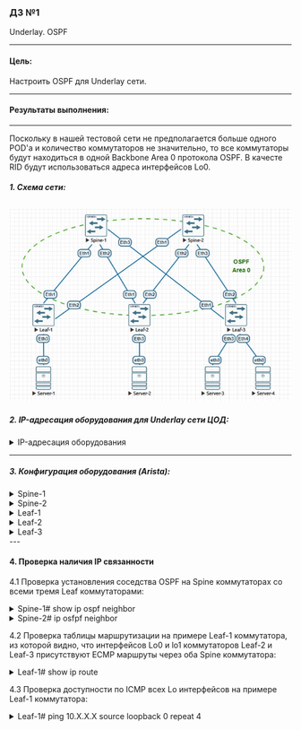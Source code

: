 ### ДЗ №1
Underlay. OSPF
***
#### Цель:
Настроить OSPF для Underlay сети.
***
#### Результаты выполнения:
---
Поскольку в нашей тестовой сети не предполагается больше одного POD'a и количество коммутаторов не значительно, то все коммутаторы будут находиться в одной Backbone Area 0 протокола OSPF.
В качесте RID будут использоваться адреса интерфейсов Lo0.

##### 1. Схема сети:
   
![](https://github.com/egorvshch/DC-networks-design/blob/main/lab2/net_scheme_ospf.jpg)
---

##### 2. IP-адресация оборудования для Underlay сети ЦОД:
<details>
<summary> IP-адресация оборудования </summary>
   
| Device | Interface	| IP Address | Subnet Mask | description |
|:------ |:-----------|:----------:|:-------------:|:-------------:|
| Spine-1	| Lo0	| 10.0.1.0	| /32 |
| | Lo1	| 10.1.1.0	| /32 |
| | Eth1	| 10.2.1.0	| /31 | to Leaf-1 |
| | Eth2	| 10.2.1.2	| /31 | to Leaf-2 |
| | Eth3	| 10.2.1.4	| /31 | to Leaf-3 |
| Spine-2	| Lo0	| 10.0.2.0	| /32 |
| | Lo1	| 10.1.2.0	| /32 |
| | Eth1	| 10.2.2.0	| /31 | to Leaf-1 |
| | Eth2	| 10.2.2.2	| /31 | to Leaf-2 |
| | Eth3	| 10.2.2.4	| /31 | to Leaf-3 |
| Leaf-1	| Lo0	| 10.0.0.1	| /32 |
| | Lo1	| 10.1.0.1	| /32 |
| | Eth1	| 10.2.1.1	| /31 | to Spine-1 |
| | Eth2	| 10.2.2.1	|/31 | to Spine-2 |
| | Eth3	| 10.4.1.1	| /24 | to Server-1 |
| Leaf-2	| Lo0	| 10.0.0.2	| /32 |
| | Lo1	| 10.1.0.2	| /32 |
| | Eth1	| 10.2.1.3	| /31 | to Spine-1 |
| | Eth2	| 10.2.2.3	| /31 | to Spine-2 |
| | Eth3	| 10.4.2.1	| /24 | to Server-2 |
| Leaf-3	| Lo0	| 10.0.0.3	| /32 |
| | Lo1	| 10.1.0.3	| /32 |
| | Eth1	| 10.2.1.5	| /31 | to Spine-1 |
| | Eth2	| 10.2.2.5	| /31 | to Spine-2 |
| | Eth3	| 10.4.3.1	| /24 | to Server-3 |
| | Eth4	| 10.4.4.1	| /24 | to Server-4 |
| Server-1	| eth0	| 10.4.1.2	| /24 |
| Server-2	| eth0	| 10.4.2.2	| /24 |
| Server-3	| eth0	| 10.4.3.2	| /24 |
| Server-4	| eth0	| 10.4.4.2	| /24 |

</details>

---

##### 3. Конфигурация оборудования (Arista):

<details>
<summary> Spine-1 </summary>
  
```
Spine-1#sh run
! Command: show running-config
! device: Spine-1 (vEOS-lab, EOS-4.29.2F)
!
! boot system flash:/vEOS-lab.swi
!
no aaa root
!
transceiver qsfp default-mode 4x10G
!
service routing protocols model ribd
!
hostname Spine-1
!
spanning-tree mode mstp
!
interface Ethernet1
   description to Leaf-1
   no switchport
   ip address 10.2.1.0/31
   ip ospf network point-to-point
   ip ospf authentication message-digest
   ip ospf area 0.0.0.0
   ip ospf message-digest-key 1 sha256 7 doY42AO/Btg=
!
interface Ethernet2
   description to Leaf-2
   no switchport
   ip address 10.2.1.2/31
   ip ospf network point-to-point
   ip ospf authentication message-digest
   ip ospf area 0.0.0.0
   ip ospf message-digest-key 1 sha256 7 8KY28HxgvF0=
!
interface Ethernet3
   description to Leaf-3
   no switchport
   ip address 10.2.1.4/31
   ip ospf network point-to-point
   ip ospf authentication message-digest
   ip ospf area 0.0.0.0
   ip ospf message-digest-key 1 sha256 7 8KY28HxgvF0=
!
interface Ethernet4
!
interface Ethernet5
!
interface Ethernet6
!
interface Ethernet7
!
interface Ethernet8
!
interface Loopback0
   ip address 10.0.1.0/32
   ip ospf area 0.0.0.0
!
interface Loopback1
   ip address 10.1.1.0/32
   ip ospf area 0.0.0.0
!
interface Management1
!
ip routing
!
router ospf 1
   router-id 10.0.1.0
   passive-interface default
   no passive-interface Ethernet1
   no passive-interface Ethernet2
   no passive-interface Ethernet3
   max-lsa 12000
!
end
Spine-1#

```
</details>

<details>
<summary> Spine-2 </summary>
  
```
Spine-2#sh running-config
! Command: show running-config
! device: Spine-2 (vEOS-lab, EOS-4.29.2F)
!
! boot system flash:/vEOS-lab.swi
!
no aaa root
!
transceiver qsfp default-mode 4x10G
!
service routing protocols model ribd
!
hostname Spine-2
!
spanning-tree mode mstp
!
interface Ethernet1
   description to Leaf-1
   no switchport
   ip address 10.2.2.0/31
   ip ospf network point-to-point
   ip ospf authentication message-digest
   ip ospf area 0.0.0.0
   ip ospf message-digest-key 1 sha256 7 doY42AO/Btg=
!
interface Ethernet2
   description to Leaf-2
   no switchport
   ip address 10.2.2.2/31
   ip ospf network point-to-point
   ip ospf authentication message-digest
   ip ospf area 0.0.0.0
   ip ospf message-digest-key 1 sha256 7 8KY28HxgvF0=
!
interface Ethernet3
   description to Leaf-3
   no switchport
   ip address 10.2.2.4/31
   ip ospf network point-to-point
   ip ospf authentication message-digest
   ip ospf area 0.0.0.0
   ip ospf message-digest-key 1 sha256 7 8KY28HxgvF0=
!
interface Ethernet4
!
interface Ethernet5
!
interface Ethernet6
!
interface Ethernet7
!
interface Ethernet8
!
interface Loopback0
   ip address 10.0.2.0/32
   ip ospf area 0.0.0.0
!
interface Loopback1
   ip address 10.1.2.0/32
   ip ospf area 0.0.0.0
!
interface Management1
!
ip routing
!
router ospf 1
   router-id 10.0.2.0
   passive-interface default
   no passive-interface Ethernet1
   no passive-interface Ethernet2
   no passive-interface Ethernet3
   max-lsa 12000
!
end
Spine-2#

```
</details>

<details>
<summary> Leaf-1 </summary>
  
```
Leaf-1#sh running-config
! Command: show running-config
! device: Leaf-1 (vEOS-lab, EOS-4.29.2F)
!
! boot system flash:/vEOS-lab.swi
!
no aaa root
!
transceiver qsfp default-mode 4x10G
!
service routing protocols model ribd
!
hostname Leaf-1
!
spanning-tree mode mstp
!
interface Ethernet1
   description to Spine-1
   no switchport
   ip address 10.2.1.1/31
   ip ospf network point-to-point
   ip ospf authentication message-digest
   ip ospf area 0.0.0.0
   ip ospf message-digest-key 1 sha256 7 doY42AO/Btg=
!
interface Ethernet2
   description to Spine-2
   no switchport
   ip address 10.2.2.1/31
   ip ospf network point-to-point
   ip ospf authentication message-digest
   ip ospf area 0.0.0.0
   ip ospf message-digest-key 1 sha256 7 8KY28HxgvF0=
!
interface Ethernet3
   description to Server-1
   no switchport
   ip address 10.4.1.1/24
!
interface Ethernet4
!
interface Ethernet5
!
interface Ethernet6
!
interface Ethernet7
!
interface Ethernet8
!
interface Loopback0
   ip address 10.0.0.1/32
   ip ospf area 0.0.0.0
!
interface Loopback1
   ip address 10.1.0.1/32
   ip ospf area 0.0.0.0
!
interface Management1
!
ip routing
!
router ospf 1
   router-id 10.0.0.1
   passive-interface default
   no passive-interface Ethernet1
   no passive-interface Ethernet2
   no passive-interface Ethernet3
   max-lsa 12000
!
end
Leaf-1#

```
</details>

<details>
<summary> Leaf-2 </summary>
  
```
Leaf-2#sh run
! Command: show running-config
! device: Leaf-2 (vEOS-lab, EOS-4.29.2F)
!
! boot system flash:/vEOS-lab.swi
!
no aaa root
!
transceiver qsfp default-mode 4x10G
!
service routing protocols model ribd
!
hostname Leaf-2
!
spanning-tree mode mstp
!
interface Ethernet1
   description to Spine-1
   no switchport
   ip address 10.2.1.3/31
   ip ospf network point-to-point
   ip ospf authentication message-digest
   ip ospf area 0.0.0.0
   ip ospf message-digest-key 1 sha256 7 doY42AO/Btg=
!
interface Ethernet2
   description to Spine-2
   no switchport
   ip address 10.2.2.3/31
   ip ospf network point-to-point
   ip ospf authentication message-digest
   ip ospf area 0.0.0.0
   ip ospf message-digest-key 1 sha256 7 8KY28HxgvF0=
!
interface Ethernet3
   description to Server-2
   no switchport
   ip address 10.4.2.1/24
!
interface Ethernet4
!
interface Ethernet5
!
interface Ethernet6
!
interface Ethernet7
!
interface Ethernet8
!
interface Loopback0
   ip address 10.0.0.2/32
   ip ospf area 0.0.0.0
!
interface Loopback1
   ip address 10.1.0.2/32
   ip ospf area 0.0.0.0
!
interface Management1
!
ip routing
!
router ospf 1
   router-id 10.0.0.2
   passive-interface default
   no passive-interface Ethernet1
   no passive-interface Ethernet2
   no passive-interface Ethernet3
   max-lsa 12000
!
end
Leaf-2#

```
</details>

<details>
<summary> Leaf-3 </summary>
  
```
Leaf-3#sh running-config
! Command: show running-config
! device: Leaf-3 (vEOS-lab, EOS-4.29.2F)
!
! boot system flash:/vEOS-lab.swi
!
no aaa root
!
transceiver qsfp default-mode 4x10G
!
service routing protocols model ribd
!
hostname Leaf-3
!
spanning-tree mode mstp
!
interface Ethernet1
   description to Spine-1
   no switchport
   ip address 10.2.1.5/31
   ip ospf network point-to-point
   ip ospf authentication message-digest
   ip ospf area 0.0.0.0
   ip ospf message-digest-key 1 sha256 7 doY42AO/Btg=
!
interface Ethernet2
   description to Spine-2
   no switchport
   ip address 10.2.2.5/31
   ip ospf network point-to-point
   ip ospf authentication message-digest
   ip ospf area 0.0.0.0
   ip ospf message-digest-key 1 sha256 7 8KY28HxgvF0=
!
interface Ethernet3
   description to Server-3
   no switchport
   ip address 10.4.3.1/24
!
interface Ethernet4
   description to Server-4
   no switchport
   ip address 10.4.4.1/24
!
interface Ethernet5
!
interface Ethernet6
!
interface Ethernet7
!
interface Ethernet8
!
interface Loopback0
   ip address 10.0.0.3/32
   ip ospf area 0.0.0.0
!
interface Loopback1
   ip address 10.1.0.3/32
   ip ospf area 0.0.0.0
!
interface Management1
!
ip routing
!
router ospf 1
   router-id 10.0.0.3
   passive-interface default
   no passive-interface Ethernet1
   no passive-interface Ethernet2
   no passive-interface Ethernet3
   max-lsa 12000
!
end
Leaf-3#

```
</details>
---

#### 4. Проверка наличия IP связанности

 4.1 Проверка установления соседства OSPF на Spine коммутаторах со всеми тремя Leaf коммутаторами:
<details>
<summary> Spine-1# show ip ospf neighbor </summary>
  
```
Spine-1#sh ip ospf neighbor
Neighbor ID     Instance VRF      Pri State                  Dead Time   Address         Interface
10.0.0.1        1        default  0   FULL                   00:00:37    10.2.1.1        Ethernet1
10.0.0.2        1        default  0   FULL                   00:00:33    10.2.1.3        Ethernet2
10.0.0.3        1        default  0   FULL                   00:00:29    10.2.1.5        Ethernet3
Spine-1#

```
</details>

<details>
<summary> Spine-2# ip osfpf neighbor </summary>
  
```
Spine-2#sh ip ospf neighbor
Neighbor ID     Instance VRF      Pri State                  Dead Time   Address         Interface
10.0.0.1        1        default  0   FULL                   00:00:32    10.2.2.1        Ethernet1
10.0.0.2        1        default  0   FULL                   00:00:34    10.2.2.3        Ethernet2
10.0.0.3        1        default  0   FULL                   00:00:32    10.2.2.5        Ethernet3
Spine-2#

```
</details>

 4.2 Проверка таблицы маршрутизации на примере Leaf-1 коммутатора, из которой видно, что интерфейсов Lo0 и lo1 коммутаторов Leaf-2 и Leaf-3 присутствуют ECMP маршруты через оба Spine коммутатора:

<details>
<summary> Leaf-1# show ip route  </summary>
  
```
Leaf-1#show ip route

VRF: default
Codes: C - connected, S - static, K - kernel,
       O - OSPF, IA - OSPF inter area, E1 - OSPF external type 1,
       E2 - OSPF external type 2, N1 - OSPF NSSA external type 1,
       N2 - OSPF NSSA external type2, B - Other BGP Routes,
       B I - iBGP, B E - eBGP, R - RIP, I L1 - IS-IS level 1,
       I L2 - IS-IS level 2, O3 - OSPFv3, A B - BGP Aggregate,
       A O - OSPF Summary, NG - Nexthop Group Static Route,
       V - VXLAN Control Service, M - Martian,
       DH - DHCP client installed default route,
       DP - Dynamic Policy Route, L - VRF Leaked,
       G  - gRIBI, RC - Route Cache Route

Gateway of last resort is not set

 C        10.0.0.1/32 is directly connected, Loopback0
 O        10.0.0.2/32 [110/30] via 10.2.1.0, Ethernet1
                               via 10.2.2.0, Ethernet2
 O        10.0.0.3/32 [110/30] via 10.2.1.0, Ethernet1
                               via 10.2.2.0, Ethernet2
 O        10.0.1.0/32 [110/20] via 10.2.1.0, Ethernet1
 O        10.0.2.0/32 [110/20] via 10.2.2.0, Ethernet2
 C        10.1.0.1/32 is directly connected, Loopback1
 O        10.1.0.2/32 [110/30] via 10.2.1.0, Ethernet1
                               via 10.2.2.0, Ethernet2
 O        10.1.0.3/32 [110/30] via 10.2.1.0, Ethernet1
                               via 10.2.2.0, Ethernet2
 O        10.1.1.0/32 [110/20] via 10.2.1.0, Ethernet1
 O        10.1.2.0/32 [110/20] via 10.2.2.0, Ethernet2
 C        10.2.1.0/31 is directly connected, Ethernet1
 O        10.2.1.2/31 [110/20] via 10.2.1.0, Ethernet1
 O        10.2.1.4/31 [110/20] via 10.2.1.0, Ethernet1
 C        10.2.2.0/31 is directly connected, Ethernet2
 O        10.2.2.2/31 [110/20] via 10.2.2.0, Ethernet2
 O        10.2.2.4/31 [110/20] via 10.2.2.0, Ethernet2
 C        10.4.1.0/24 is directly connected, Ethernet3
Leaf-1#

```
</details>

 4.3 Проверка доступности по ICMP всех Lo интерфейсов на примере Leaf-1 коммутатора:

<details>
<summary> Leaf-1# ping 10.X.X.X source loopback 0 repeat 4 </summary>
  
```
Leaf-1#ping 10.0.0.2 source loopback 0 repeat 4
PING 10.0.0.2 (10.0.0.2) from 10.0.0.1 : 72(100) bytes of data.
80 bytes from 10.0.0.2: icmp_seq=1 ttl=63 time=18.0 ms
80 bytes from 10.0.0.2: icmp_seq=2 ttl=63 time=17.3 ms
80 bytes from 10.0.0.2: icmp_seq=3 ttl=63 time=13.1 ms
80 bytes from 10.0.0.2: icmp_seq=4 ttl=63 time=14.4 ms

--- 10.0.0.2 ping statistics ---
4 packets transmitted, 4 received, 0% packet loss, time 50ms
rtt min/avg/max/mdev = 13.143/15.739/18.064/2.019 ms, pipe 2, ipg/ewma 16.937/17.000 ms
Leaf-1#ping 10.0.0.3 source loopback 0 repeat 4
PING 10.0.0.3 (10.0.0.3) from 10.0.0.1 : 72(100) bytes of data.
80 bytes from 10.0.0.3: icmp_seq=1 ttl=63 time=19.7 ms
80 bytes from 10.0.0.3: icmp_seq=2 ttl=63 time=15.9 ms
80 bytes from 10.0.0.3: icmp_seq=3 ttl=63 time=15.8 ms
80 bytes from 10.0.0.3: icmp_seq=4 ttl=63 time=13.2 ms

--- 10.0.0.3 ping statistics ---
4 packets transmitted, 4 received, 0% packet loss, time 54ms
rtt min/avg/max/mdev = 13.238/16.187/19.704/2.303 ms, pipe 2, ipg/ewma 18.029/18.115 ms
Leaf-1#ping 10.1.0.2 source loopback 0 repeat 4
PING 10.1.0.2 (10.1.0.2) from 10.0.0.1 : 72(100) bytes of data.
80 bytes from 10.1.0.2: icmp_seq=1 ttl=63 time=22.2 ms
80 bytes from 10.1.0.2: icmp_seq=2 ttl=63 time=16.4 ms
80 bytes from 10.1.0.2: icmp_seq=3 ttl=63 time=13.6 ms
80 bytes from 10.1.0.2: icmp_seq=4 ttl=63 time=13.5 ms

--- 10.1.0.2 ping statistics ---
4 packets transmitted, 4 received, 0% packet loss, time 54ms
rtt min/avg/max/mdev = 13.584/16.500/22.255/3.521 ms, pipe 2, ipg/ewma 18.306/19.681 ms
Leaf-1#ping 10.1.0.3 source loopback 0 repeat 4
PING 10.1.0.3 (10.1.0.3) from 10.0.0.1 : 72(100) bytes of data.
80 bytes from 10.1.0.3: icmp_seq=1 ttl=63 time=18.8 ms
80 bytes from 10.1.0.3: icmp_seq=2 ttl=63 time=15.7 ms
80 bytes from 10.1.0.3: icmp_seq=3 ttl=63 time=15.9 ms
80 bytes from 10.1.0.3: icmp_seq=4 ttl=63 time=13.6 ms

--- 10.1.0.3 ping statistics ---
4 packets transmitted, 4 received, 0% packet loss, time 51ms
rtt min/avg/max/mdev = 13.646/16.038/18.857/1.860 ms, pipe 2, ipg/ewma 17.221/17.585 ms
Leaf-1#ping 10.0.1.0 source loopback 0 repeat 4
PING 10.0.1.0 (10.0.1.0) from 10.0.0.1 : 72(100) bytes of data.
80 bytes from 10.0.1.0: icmp_seq=1 ttl=64 time=8.62 ms
80 bytes from 10.0.1.0: icmp_seq=2 ttl=64 time=6.93 ms
80 bytes from 10.0.1.0: icmp_seq=3 ttl=64 time=6.61 ms
80 bytes from 10.0.1.0: icmp_seq=4 ttl=64 time=10.4 ms

--- 10.0.1.0 ping statistics ---
4 packets transmitted, 4 received, 0% packet loss, time 30ms
rtt min/avg/max/mdev = 6.616/8.153/10.432/1.522 ms, ipg/ewma 10.069/8.472 ms
Leaf-1#ping 10.0.2.0 source loopback 0 repeat 4
PING 10.0.2.0 (10.0.2.0) from 10.0.0.1 : 72(100) bytes of data.
80 bytes from 10.0.2.0: icmp_seq=1 ttl=64 time=9.47 ms
80 bytes from 10.0.2.0: icmp_seq=2 ttl=64 time=7.42 ms
80 bytes from 10.0.2.0: icmp_seq=3 ttl=64 time=7.49 ms
80 bytes from 10.0.2.0: icmp_seq=4 ttl=64 time=7.74 ms

--- 10.0.2.0 ping statistics ---
4 packets transmitted, 4 received, 0% packet loss, time 35ms
rtt min/avg/max/mdev = 7.429/8.033/9.471/0.843 ms, ipg/ewma 11.735/8.843 ms
Leaf-1#ping 10.1.1.0 source loopback 0 repeat 4
PING 10.1.1.0 (10.1.1.0) from 10.0.0.1 : 72(100) bytes of data.
80 bytes from 10.1.1.0: icmp_seq=1 ttl=64 time=8.88 ms
80 bytes from 10.1.1.0: icmp_seq=2 ttl=64 time=6.36 ms
80 bytes from 10.1.1.0: icmp_seq=3 ttl=64 time=8.41 ms
80 bytes from 10.1.1.0: icmp_seq=4 ttl=64 time=6.49 ms

--- 10.1.1.0 ping statistics ---
4 packets transmitted, 4 received, 0% packet loss, time 30ms
rtt min/avg/max/mdev = 6.361/7.539/8.886/1.130 ms, ipg/ewma 10.109/8.294 ms
Leaf-1#ping 10.1.2.0 source loopback 0 repeat 4
PING 10.1.2.0 (10.1.2.0) from 10.0.0.1 : 72(100) bytes of data.
80 bytes from 10.1.2.0: icmp_seq=1 ttl=64 time=8.01 ms
80 bytes from 10.1.2.0: icmp_seq=2 ttl=64 time=6.45 ms
80 bytes from 10.1.2.0: icmp_seq=3 ttl=64 time=8.45 ms
80 bytes from 10.1.2.0: icmp_seq=4 ttl=64 time=7.09 ms

--- 10.1.2.0 ping statistics ---
4 packets transmitted, 4 received, 0% packet loss, time 35ms
rtt min/avg/max/mdev = 6.457/7.503/8.451/0.777 ms, ipg/ewma 11.867/7.795 ms
Leaf-1#

```
</details>



